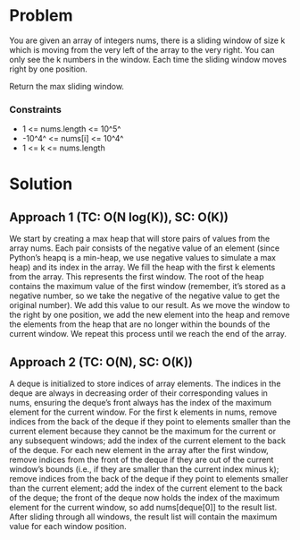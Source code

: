 # Problem
You are given an array of integers nums, there is a sliding window of size k which is moving from the very left of the array to the very right. You can only see the k numbers in the window. Each time the sliding window moves right by one position.

Return the max sliding window.

### Constraints
- 1 <= nums.length <= 10^5^
- -10^4^ <= nums[i] <= 10^4^
- 1 <= k <= nums.length

# Solution
## Approach 1 (TC: O(N log(K)), SC: O(K))
We start by creating a max heap that will store pairs of values from the array nums. Each pair consists of the negative value of an element (since Python’s heapq is a min-heap, we use negative values to simulate a max heap) and its index in the array. We fill the heap with the first k elements from the array. This represents the first window. The root of the heap contains the maximum value of the first window (remember, it’s stored as a negative number, so we take the negative of the negative value to get the original number). We add this value to our result. As we move the window to the right by one position, we add the new element into the heap and remove the elements from the heap that are no longer within the bounds of the current window. We repeat this process until we reach the end of the array.

## Approach 2 (TC: O(N), SC: O(K))
A deque is initialized to store indices of array elements. The indices in the deque are always in decreasing order of their corresponding values in nums, ensuring the deque’s front always has the index of the maximum element for the current window. For the first k elements in nums, remove indices from the back of the deque if they point to elements smaller than the current element because they cannot be the maximum for the current or any subsequent windows; add the index of the current element to the back of the deque. For each new element in the array after the first window, remove indices from the front of the deque if they are out of the current window’s bounds (i.e., if they are smaller than the current index minus k); remove indices from the back of the deque if they point to elements smaller than the current element; add the index of the current element to the back of the deque; the front of the deque now holds the index of the maximum element for the current window, so add nums[deque[0]] to the result list. After sliding through all windows, the result list will contain the maximum value for each window position.